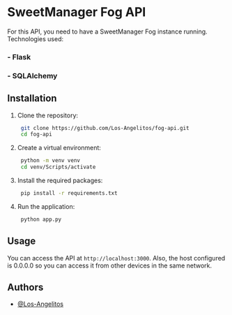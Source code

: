 # SweetManager Fog API
For this API, you need to have a SweetManager Fog instance running.
Technologies used:
### - Flask
### - SQLAlchemy

## Installation
1. Clone the repository:
   ```bash
    git clone https://github.com/Los-Angelitos/fog-api.git
    cd fog-api
   ```
2. Create a virtual environment:
   ```bash
    python -m venv venv
    cd venv/Scripts/activate
   ```

3. Install the required packages:
   ```bash
    pip install -r requirements.txt
   ```

4. Run the application:
   ```bash
    python app.py
   ```

## Usage
You can access the API at `http://localhost:3000`.
Also, the host configured is 0.0.0.0 so you can access it from other devices in the same network.

## Authors
- [@Los-Angelitos](https://github.com/Los-Angelitos)